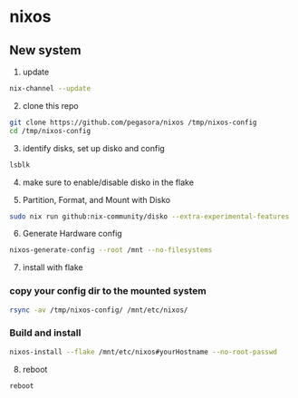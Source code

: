 # nixos

## New system
1. update 
```bash
nix-channel --update
``` 

2. clone this repo 
```bash
git clone https://github.com/pegasora/nixos /tmp/nixos-config
cd /tmp/nixos-config
```
3. identify disks, set up disko and config 
```bash 
lsblk
```

4. make sure to enable/disable disko in the flake

5. Partition, Format, and Mount with Disko
```bash
sudo nix run github:nix-community/disko --extra-experimental-features 'nix-command flakes' -- --mode disko /tmp/nixos-config/disko.nix
```

6. Generate Hardware config 
```bash
nixos-generate-config --root /mnt --no-filesystems
```

7. install with flake 

### copy your config dir to the mounted system
```bash
rsync -av /tmp/nixos-config/ /mnt/etc/nixos/
```

### Build and install
```bash
nixos-install --flake /mnt/etc/nixos#yourHostname --no-root-passwd
```

8. reboot 
```bash
reboot
```

